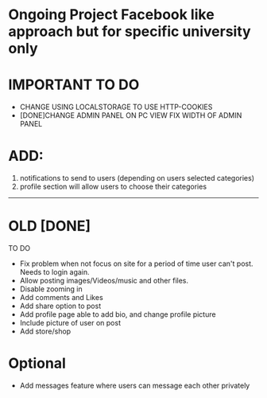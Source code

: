# Ongoing Project Facebook like approach but for specific university only


# IMPORTANT TO DO
- CHANGE USING LOCALSTORAGE TO USE HTTP-COOKIES
- [DONE]CHANGE ADMIN PANEL ON PC VIEW FIX WIDTH OF ADMIN PANEL

# ADD:
1. notifications to send to users (depending on users selected categories)
2. profile section will allow users to choose their categories


------------------------------------------------------------------------------------------------------------

# OLD [DONE]
TO DO
- Fix problem when not focus on site for a period of time user can't post. Needs to login again.
- Allow posting images/Videos/music and other files.
- Disable zooming in
- Add comments and Likes
- Add share option to post
- Add profile page able to add bio, and change profile picture
- Include picture of user on post
- Add store/shop

  
# Optional
- Add messages feature where users can message each other privately


